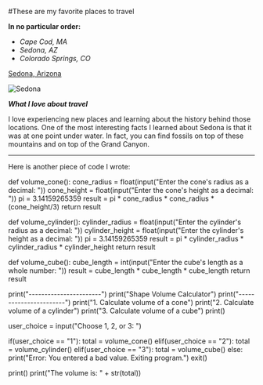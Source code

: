 #These are my favorite places to travel

**In no particular order:**

- *Cape Cod, MA*
- *Sedona, AZ*
- *Colorado Springs, CO*

[Sedona, Arizona](https://en.wikipedia.org/wiki/Sedona,_Arizona)

![Sedona](/Users/maxpantaenius/Downloads/sedona.jpeg)

***What I love about travel***

I love experiencing new places and learning about the history behind those locations. One of the most interesting facts I learned about Sedona is that it was at one point under water. In fact, you can find fossils on top of these mountains and on top of the Grand Canyon. 

------------------------

Here is another piece of code I wrote:

def volume_cone():
    cone_radius = float(input("Enter the cone's radius as a decimal: "))
    cone_height = float(input("Enter the cone's height as a decimal: "))
    pi = 3.14159265359
    result = pi * cone_radius * cone_radius * (cone_height/3)
    return result

def volume_cylinder():
    cylinder_radius = float(input("Enter the cylinder's radius as a decimal: "))
    cylinder_height = float(input("Enter the cylinder's height as a decimal: "))
    pi = 3.14159265359
    result = pi * cylinder_radius * cylinder_radius * cylinder_height
    return result

def volume_cube():
    cube_length = int(input("Enter the cube's length as a whole number: "))
    result = cube_length * cube_length * cube_length
    return result

print("-----------------------")
print("Shape Volume Calculator")
print("-----------------------")
print("1. Calculate volume of a cone")
print("2. Calculate volume of a cylinder")
print("3. Calculate volume of a cube")
print()

user_choice = input("Choose 1, 2, or 3: ")

if(user_choice == "1"):
    total = volume_cone()
elif(user_choice == "2"):
    total = volume_cylinder()
elif(user_choice == "3"):
    total = volume_cube()
else:
    print("Error: You entered a bad value. Exiting program.")
    exit()

print()
print("The volume is: " + str(total))
